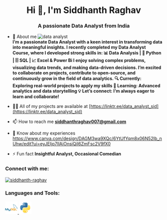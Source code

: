 <h1 align="center">Hi 👋, I'm Siddhanth Raghav</h1>
<h3 align="center">A passionate Data Analyst from India</h3>

<img align ="right" alt = "data analyst" width = "400" src= "https://www.bing.com/th/id/OGC.717749877f785fa608cd10af5ec689ce?pid=1.7&rurl=https%3a%2f%2fblog.thecenterforsalesstrategy.com%2fhs-fs%2fhubfs%2fanalytics.gif%3fwidth%3d600%26name%3danalytics.gif&ehk=fEqwkJR4MDIUWE%2fdf89TbR3kdlwkKGUwuk8xdg6wtVA%3d ">

- 💬 About me **I’m a passionate Data Analyst with a keen interest in transforming data into meaningful insights. I recently completed my Data Analyst Course, where I developed strong skills in: 📊 Data Analysis | 🐍 Python | 🗄️ SQL | 📈 Excel & Power Bi I enjoy solving complex problems, visualizing data trends, and making data-driven decisions. I’m excited to collaborate on projects, contribute to open-source, and continuously grow in the field of data analytics. 🔍 Currently: Exploring real-world projects to apply my skills 🌱 Learning: Advanced analytics and data storytelling 💡 Let’s connect: I’m always eager to learn and collaborate!**
  
- 👨‍💻 All of my projects are available at [https://linktr.ee/data_analyst_sid](https://linktr.ee/data_analyst_sid)
- 📫 How to reach me **siddhanthraghav007@gmail.com**

- 📄 Know about my experiences https://www.canva.com/design/DAGM3wa9XQc/6YtUfYqm8x06N52Ib_nUhw/edit?ui=eyJEIjp7IlAiOnsiQiI6ZmFsc2V9fX0

- ⚡ Fun fact **Insightful Analyst, Occasional Comedian**

<h3 align="left">Connect with me:</h3>
<p align="left">
<a href="https://linkedin.com/in/siddhanth-raghav" target="blank"><img align="center" src="https://raw.githubusercontent.com/rahuldkjain/github-profile-readme-generator/master/src/images/icons/Social/linked-in-alt.svg" alt="siddhanth-raghav" height="30" width="40" /></a>
</p>

<h3 align="left">Languages and Tools:</h3>
<p align="left"> <a href="https://www.mysql.com/" target="_blank" rel="noreferrer"> <img src="https://raw.githubusercontent.com/devicons/devicon/master/icons/mysql/mysql-original-wordmark.svg" alt="mysql" width="40" height="40"/> </a> <a href="https://www.python.org" target="_blank" rel="noreferrer"> <img src="https://raw.githubusercontent.com/devicons/devicon/master/icons/python/python-original.svg" alt="python" width="40" height="40"/> </a> </p>



	
